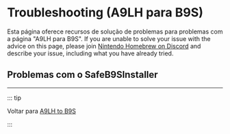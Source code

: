 # Troubleshooting (A9LH para B9S)

Esta página oferece recursos de solução de problemas para problemas com a página "A9LH para B9S". If you are unable to solve your issue with the advice on this page, please join [Nintendo Homebrew on Discord](https://discord.gg/MWxPgEp) and describe your issue, including what you have already tried.

## Problemas com o SafeB9SInstaller

<!--@include: ./_include/troubleshooting-sb9si-bin.md -->

<!--@include: ./_include/troubleshooting-sb9si-common.md -->

<!--@include: ./_include/troubleshooting-get-help-common.md -->

---

::: tip

Voltar para [A9LH to B9S](a9lh-to-b9s)

:::

<!--@include: ./_include/troubleshooting-return.md -->
